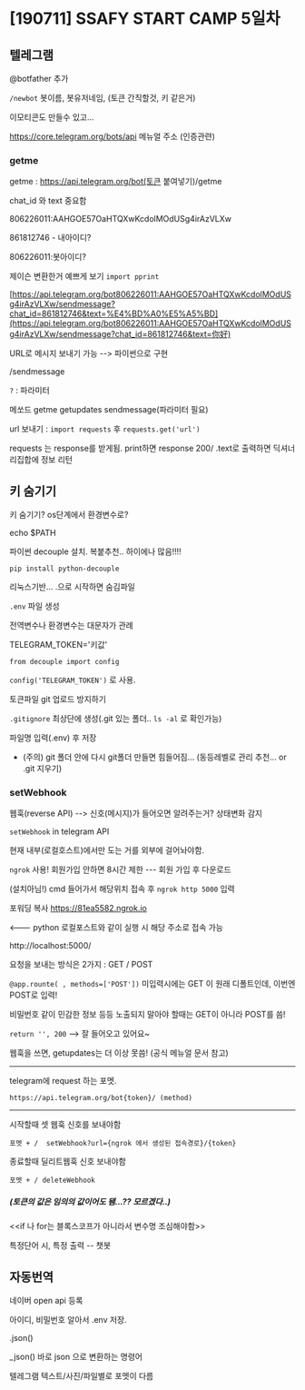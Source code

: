 # [190711] SSAFY START CAMP 5일차

## 텔레그램

@botfather 추가 

`/newbot`  봇이름, 봇유저네임,  (토큰 간직할것, 키 같은거)

이모티콘도 만들수 있고... 



https://core.telegram.org/bots/api  메뉴얼 주소 (인증관련)



### getme

getme : https://api.telegram.org/bot(토큰 붙여넣기)/getme

chat_id 와 text 중요함



806226011:AAHGOE57OaHTQXwKcdolMOdUSg4irAzVLXw

861812746 - 내아이디?

806226011:봇아이디?





제이슨 변환한거 예쁘게 보기 `import pprint`  





[https://api.telegram.org/bot806226011:AAHGOE57OaHTQXwKcdolMOdUSg4irAzVLXw/sendmessage?chat_id=861812746&text=%E4%BD%A0%E5%A5%BD](https://api.telegram.org/bot806226011:AAHGOE57OaHTQXwKcdolMOdUSg4irAzVLXw/sendmessage?chat_id=861812746&text=你好)

URL로 메시지 보내기 가능 --> 파이썬으로 구현



/sendmessage

`?`  : 파라미터





메쏘드  getme getupdates sendmessage(파라미터 필요)



url 보내기 : `import requests` 후 `requests.get('url')` 

requests 는 response를 받게됨.  print하면 response 200/    .text로 출력하면  딕셔너리집합에 정보 리턴



## 키 숨기기

키 숨기기?  os단계에서 환경변수로?

echo $PATH



파이썬 decouple 설치.   복붙추천.. 하이에나 많음!!!!

```
pip install python-decouple
```



리눅스기반...    .으로 시작하면 숨김파일

`.env` 파일 생성

전역변수나 환경변수는 대문자가 관례

TELEGRAM_TOKEN='키값'



`from decouple import config`

`config('TELEGRAM_TOKEN')` 로 사용.



토큰파일 git 업로드 방지하기

`.gitignore` 최상단에 생성(.git 있는 폴더..  `ls -al` 로 확인가능)

파일명 입력(.env) 후 저장

- (주의) git 폴더 안에 다시 git폴더 만들면 힘들어짐...    (동등레벨로 관리 추천... or .git 지우기)





### setWebhook



웹훅(reverse API)  --> 신호(메시지)가 들어오면 알려주는거?  상태변화 감지

`setWebhook`  in telegram API

현재 내부(로컬호스트)에서만 도는 거를 외부에 걸어놔야함.

`ngrok` 사용!  회원가입 안하면 8시간 제한  --- 회원 가입 후 다운로드

(설치아님!) cmd 들어가서 해당위치 접속 후  `ngrok http 5000`   입력



포워딩 복사  https://81ea5582.ngrok.io   

  <---  python 로컬포스트와 같이 실행 시 해당 주소로 접속 가능





http://localhost:5000/



요청을 보내는 방식은 2가지 : GET / POST

`@app.rounte( , methods=['POST'])`  미입력시에는  GET 이 원래 디폴트인데, 이번엔 POST로 입력!

비밀번호 같이 민감한 정보 등등 노출되지 말아야 할때는 GET이 아니라 POST를 씀!



`return '', 200`   --> 잘 들어오고 있어요~



웹훅을 쓰면, getupdates는 더 이상 못씀! (공식 메뉴얼 문서 참고)







---

telegram에 request 하는 포멧.

`https://api.telegram.org/bot{token}/ (method)`

---

시작할때 셋 웹훅 신호를 보내야함

`포멧 + /  setWebhook?url={ngrok 에서 생성된 접속경로}/{token}`

종료할때 딜리트웹훅 신호 보내야함

`포멧 + / deleteWebhook`

##### (토큰의 값은 임의의 값이어도 됌...?? 모르겠다..)



<<if 나 for는 블록스코프가 아니라서 변수명 조심해야함>>



특정단어 시, 특정 출력 -- 챗봇



## 자동번역

네이버 open api 등록

아이디, 비밀번호 알아서 .env 저장.



.json()

_json()   바로 json 으로 변환하는 명령어



텔레그램  텍스트/사진/파일별로 포멧이 다름

